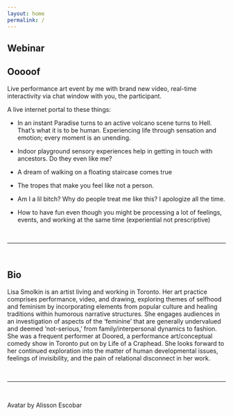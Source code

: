 ```yaml
---
layout: home
permalink: /
---
```


## Webinar 
   ## Ooooof

Live performance art event by me with brand new video, real-time interactivity via chat window with you, the participant.

A live internet portal to these things:

- In an instant Paradise turns to an active volcano scene turns to Hell. That’s what it is to be human. Experiencing life through sensation and emotion; every moment is an unending.

- Indoor playground sensory experiences help in getting in touch with ancestors. Do they even like me?

- A dream of walking on a floating staircase comes true

- The tropes that make you feel like not a person.

- Am I a lil bitch? Why do people treat me like this? I apologize all the time.

- How to have fun even though you might be processing a lot of feelings, events, and working at the same time (experiential not prescriptive)

<br>

---

<br>

## Bio

Lisa Smolkin is an artist living and working in Toronto. Her art practice comprises performance, video, and drawing, exploring themes of selfhood and feminism by incorporating elements from popular culture and healing traditions within humorous narrative structures. She engages audiences in an investigation of aspects of the ‘feminine’ that are generally undervalued and deemed ‘not-serious,’ from family/interpersonal dynamics to fashion. She was a frequent performer at Doored, a performance art/conceptual comedy show in Toronto put on by Life of a Craphead. She looks forward to her continued exploration into the matter of human developmental issues, feelings of invisibility, and the pain of relational disconnect in her work.

<br>

---

<br>

Avatar by Alisson Escobar


